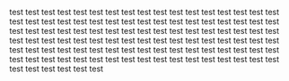 test test test test test test test test test test test test test test test test test test 
test test test test test test test test test test test test test test test test test test 
test test test test test test test test test test test test test test test test test test 
test test test test test test test test test test test test test test test test test test 
test test test test test test test test test test test test test test test test test test 
test test test test test test test test test test test test test test test test test test 